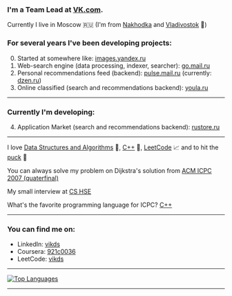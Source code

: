 ### I'm a Team Lead at [VK.com](https://vk.company/).

Currently I live in Moscow 🇷🇺 (I'm from [Nakhodka](https://en.wikipedia.org/wiki/Nakhodka) and [Vladivostok](https://www.youtube.com/watch?v=ZQW47HmNUlg) 🌊)

### For several years I've been developing projects:

0. Started at somewhere like: [images.yandex.ru](https://yandex.ru/images/)
1. Web-search engine (data processing, indexer, searcher): [go.mail.ru](https://go.mail.ru/)
2. Personal recommendations feed (backend): [pulse.mail.ru](https://pulse.mail.ru/) (currently: [dzen.ru](https://dzen.ru/))
3. Online classified (search and recommendations backend): [youla.ru](https://youla.ru/)

------
### Currently I'm developing:

4. Application Market (search and recommendations backend): [rustore.ru](https://www.rustore.ru/)

------

I love [Data Structures and Algorithms](https://en.wikipedia.org/wiki/Introduction_to_Algorithms) 🤖, [C++](https://www.stroustrup.com/) 📝, [LeetCode](https://leetcode.com/vikds/) 📈 and to hit the [puck](https://www.youtube.com/watch?v=TsThK66qA30) 🏒

You can always solve my problem on Dijkstra's solution from [ACM ICPC 2007 (quaterfinal)](https://imcs.dvfu.ru/cats/static/problem_text-cpid-611741.html)

My small interview at [CS HSE](https://cs.hse.ru/alumni/interview/vikharev)

What's the favorite programming language for ICPC? [C++](https://www.youtube.com/watch?v=5yFkAG6lOSg)

------

### You can find me on:

- LinkedIn: [vikds](https://www.linkedin.com/in/vikds/)
- Coursera: [921c0036](https://www.coursera.org/user/921c00363ff2f35bed0a701bd981ac40)
- LeetCode: [vikds](https://leetcode.com/vikds/)

------

[![Top Languages](https://github-readme-stats.vercel.app/api/top-langs/?username=vikds&layout=compact)](https://www.tiobe.com/tiobe-index)

------
